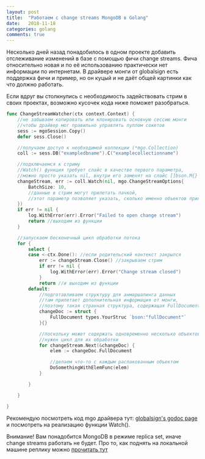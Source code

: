 ```yaml
---
layout: post
title:  "Работаем с change streams MongoDB в Golang"
date:   2018-11-18
categories: golang
comments: true
---
```

Несколько дней назад понадобилось в одном проекте добавить отслеживание изменений в базе с помощью фичи change streams. Фича относительно новая и по её использованию практически нет информации по интернетам. В драйвере монги от globalsign есть поддержка фичи и пример, но он куцый и не даёт общей картинки как что должно работать.

Если вдруг вы столкнулись с необходимость задействовать стрим в своих проектах, возможно кусочек кода ниже поможет разобраться.

```go
func ChangeStreamWatcher(ctx context.Context) {
	//не забываем копировать или клонировать основную сессию монги
	//чтобы драйвер мог правильно управлять пуллом сокетов
	sess := mgoSession.Copy()
	defer sess.Close()

	//получаем доступ к необходимой коллекции (*mgo.Collection)
	coll := sess.DB("exampledbname").C("examplecollectionname")

    //подключаемся к стриму
    //Watch() функция требует слайс в качестве первого параметра,
    //можно просто указать nil, внутри его заменят на слайс []bson.M{}
	changeStream, err := coll.Watch(nil, mgo.ChangeStreamOptions{
        BatchSize: 10, 
		//данные в стрим могут прилетать пачкой,
		//этот параметр позволяет указать, сколько именно объектов прилетит
	})
	if err != nil {
		log.WithError(err).Error("Failed to open change stream")
		return //выходим из функции
	}

	//запускаем бесконечный цикл обработки потока
	for {
		select {
		case <-ctx.Done(): //если родительский контекст закрылся
			err := changeStream.Close() //закрываем стрим
			if err != nil {
				log.WithError(err).Error("Change stream closed")
			}
			return //и выходим из функции
		default:
			//подготавливаем структуру для анмаршалинга данных
			//там прилетает дополнительная информация от монги,
			//поэтому такая странная структура, содержащая FullDocument
			changeDoc := struct {
				FullDocument types.YourStruc `bson:"fullDocument"`
			}{}

			//поскольку может содержать одновременно несколько объектов
			//нужен цикл для их обработки
			for changeStream.Next(&changeDoc) {
				elem := changeDoc.FullDocument

				//делаем что-то с каждым распакованным объектом
				DoSomethingWithElemFunc(elem)
			}

		}

	}

}
```

Рекомендую посмотреть код mgo драйвера тут: [globalsign's godoc page](https://godoc.org/github.com/globalsign/mgo) и посмотреть на реализацию функции Watch().

Внимание! Вам понадобится MongoDB в режиме replica set, иначе change streams работать не будет. Про то, как поднять на локальной машине реплику можно [прочитать тут](http://37yonub.ru/articles/mongo-replica-set-docker-rus)